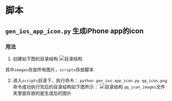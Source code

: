 # 脚本

## `gen_ios_app_icon.py` 生成iPhone app的icon
### 用法
  1. 创建如下图的目录结构
  ![目录结构](/Users/csip/Desktop/images/scripts/tree.png)
  
  其中`images`存放所有图片，`scripts`存放脚本

  2. 进入`scripts`目录下，执行命令：
  		`python gen_ios_app_icon.py qq_icon.png`
 		命令成功执行完后的目录结构如下图所示：
  ![目录结构](/Users/csip/Desktop/images/scripts/tree1.png)	
		`qq_icon_images`文件夹里面存放的是生成后的图片



